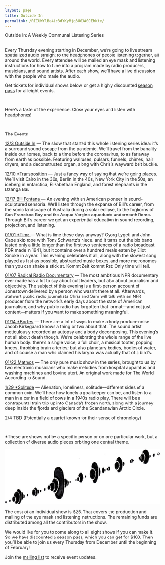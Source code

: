 ```yaml
---
layout: page
title: Outside In
permalink: /RIIUWYlBe4Lc3dYKyMjg3U0JA0JEhKte/
---
```

<div class="home-heading">
  Outside In: A Weekly Communal Listening Series
</div>
<br>
<p>
  Every Thursday evening starting in December, we’re going to live stream spatialized audio straight to the headphones of people listening together, all around the world. Every attendee will be mailed an eye mask and listening instructions for how to tune into a program made by radio producers, musicians, and sound artists. After each show, we’ll have a live discussion with the people who made the audio.
</p>
<p>
  Get tickets for individual shows below, or get a highly discounted <a href='https://the-world-according-to-sound.myshopify.com/products/season-pass'>season pass</a> for all eight events.
</p>
<br>
<p>Here’s a taste of the experience. Close your eyes and listen with headphones!</p>
<div class='post-player' track='899124649'></div>
<br>
<p>The Events</p>
<p>
  <a href='https://the-world-according-to-sound.myshopify.com/products/general-admission-tick'>12/3 Outside In</a> — The show that started this whole listening series idea: it’s a surround sound escape from the pandemic. We’ll travel from the banality inside our homes, back to a time before the coronavirus, to as far away from earth as possible. Featuring walruses, pulsars, funnels, chimes, hair dryers, and a deconstructed organ, along with Chris’s wayward belt buckle.
</p>
<p>
  <a href='https://the-world-according-to-sound.myshopify.com/products/ticket-to-transposition-12-10'>12/10 *Transposition</a> — Just a fancy way of saying that we’re going places. We’ll visit Cairo in the 30s, Berlin in the 40s, New York City in the 50s, an iceberg in Antarctica, Elizabethan England, and forest elephants in the Dzanga Bai.
</p>
<p>
  <a href='https://the-world-according-to-sound.myshopify.com/products/ticket-to-fontana-retrospective-12-17'>12/17 Bill Fontana </a> — An evening with an American pioneer in sound-sculptured sensoria. We’ll listen through the expanse of Bill’s career, from the sonic landscape of Australia during a solar eclipse, to the foghorns of San Francisco Bay and the Acqua Vergine aqueducts underneath Rome. Through Bill’s career we get an experiential education in sound recording, projection, and listening.
</p>
<p>
  <a href='https://the-world-according-to-sound.myshopify.com/products/admission-for-time-01-01'>01/01 *Time </a> — What is time these days anyway? Gyorg Lygeti and John Cage skip rope with Tony Schwartz’s niece, and it turns out the big bang lasted only a little longer than the first two sentences of a radio broadcast FDR made in 1941, but it contains over a hundred meals eaten by Eliot Smoke in a year. This evening celebrates it all, along with the slowest song played as fast as possible, abstracted music boxes, and more metronomes than you can shake a stick at. Kommt Zeit kommt Rat: Only time will tell.
</p>
<p>
  <a href='https://the-world-according-to-sound.myshopify.com/products/ticket-for-time-01-01'>01/07 Radical Radio Documentary</a> — The most ambitious NPR documentary ever made has a lot to say about cult leaders, but also about journalism and objectivity. The subject of this evening is a first-person account of Jonestown delivered by a person who wasn’t there at all. Afterwards, stalwart public radio journalists Chris and Sam will talk with an NPR producer from the network’s early days about the state of American journalism, and why public radio has forgotten that format––and not just content––matters if you want to make something meaningful.
</p>
<p>
  <a href='https://the-world-according-to-sound.myshopify.com/products/general-admission-bodies-01-14'>01/14 *Bodies</a> — There are a lot of ways to make a body produce noise. Jacob Kirkegaard knows a thing or two about that. The sound artist meticulously recorded an autopsy and a body decomposing. This evening’s not all about death though. We’re celebrating the whole range of the live human body: there’s a single voice, a full choir, a musical tooter, popping knees, throbbing brain arteries; but also planetary bodies, bodies of water, and of course a man who claimed his larynx was actually that of a bird’s.
</p>
<p>
  <a href='https://the-world-according-to-sound.myshopify.com/products/general-admission-matmos-01-21'>01/22 Matmos</a> — The only pure music show in the series, brought to us by two electronic musicians who make melodies from hospital apparatus and washing machines and bovine uteri. An original work made for The World According to Sound.
</p>
<p>
  <a href='https://the-world-according-to-sound.myshopify.com/products/general-admission-solitude-01-28'>1/29 *Solitude</a> — Alienation, loneliness, solitude––different sides of a common coin. We’ll hear how lonely a goalkeeper can be, and listen to a man in a car in a field of cows in a 1940s radio play. There will be a contrapuntal train trip up into Canada’s frozen north, along with a journey deep inside the fjords and glaciers of the Scandanavian Arctic Circle.
</p>
<p>2/4 TBD (Potentially a quartet known for their sense of chronology)</p>
<br>
<p>*These are shows not by a specific person or on one particular work, but a collection of diverse audio pieces orbiting one central theme.</p>

<div class='bubble-separator'>
  <img src="/assets/banner_logo_big.png">
</div>

<p>
 The cost of an individual show is $25. That covers the production and mailing of the eye mask and listening instructions. The remaining funds are distributed among all the contributors in the show.
</p>

<p>
  We would like for you to come along to all eight shows if you can make it. So we have discounted a season pass, which you can get for <a href='https://the-world-according-to-sound.myshopify.com/products/season-pass'>$100</a>. Then you’ll be able to join us every Thursday from December until the beginning of February!
</p>

<p>
  Join the <a href="#" data-featherlight='#lightbox-content'>mailing list</a> to receive event updates.
</p>
